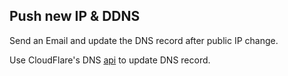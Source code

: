 ## Push new IP & DDNS

Send an Email and update the DNS record after public IP change.

Use CloudFlare's DNS [api](https://api.cloudflare.com/#dns-records-for-a-zone-update-dns-record) to update DNS record.